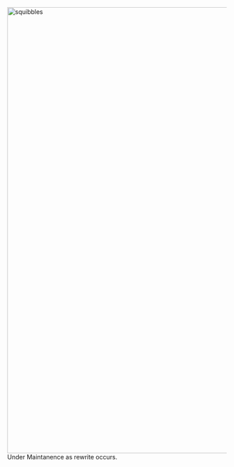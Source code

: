 <img width="1536" height="1024" alt="squibbles" src="https://github.com/user-attachments/assets/0f2f7c50-a17e-4092-a27d-0d0152f2f230" />
Under Maintanence as rewrite occurs.
